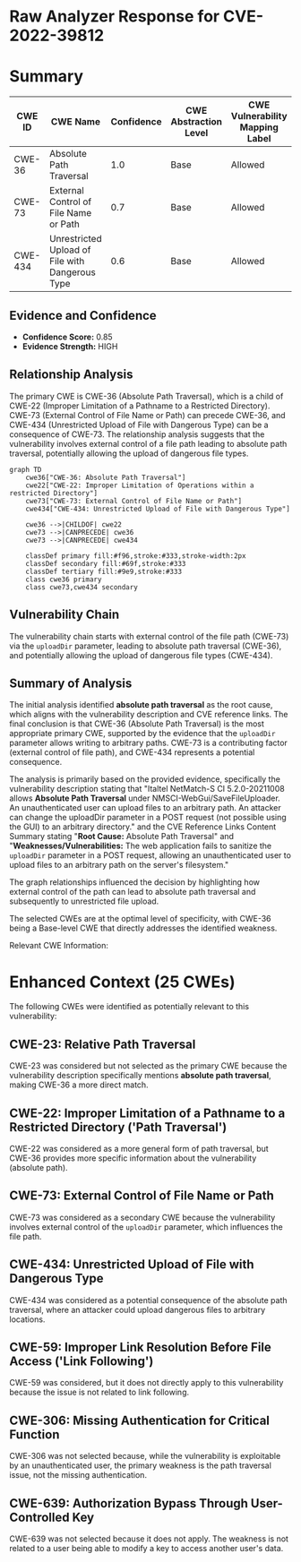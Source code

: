 # Raw Analyzer Response for CVE-2022-39812

# Summary
| CWE ID | CWE Name | Confidence | CWE Abstraction Level | CWE Vulnerability Mapping Label | CWE-Vulnerability Mapping Notes |
|---|---|---|---|---|---|
| CWE-36 | Absolute Path Traversal | 1.0 | Base | Allowed | Primary CWE |
| CWE-73 | External Control of File Name or Path | 0.7 | Base | Allowed | Secondary Candidate |
| CWE-434 | Unrestricted Upload of File with Dangerous Type | 0.6 | Base | Allowed | Secondary Candidate |

## Evidence and Confidence

*   **Confidence Score:** 0.85
*   **Evidence Strength:** HIGH

## Relationship Analysis
The primary CWE is CWE-36 (Absolute Path Traversal), which is a child of CWE-22 (Improper Limitation of a Pathname to a Restricted Directory). CWE-73 (External Control of File Name or Path) can precede CWE-36, and CWE-434 (Unrestricted Upload of File with Dangerous Type) can be a consequence of CWE-73. The relationship analysis suggests that the vulnerability involves external control of a file path leading to absolute path traversal, potentially allowing the upload of dangerous file types.

```mermaid
graph TD
    cwe36["CWE-36: Absolute Path Traversal"]
    cwe22["CWE-22: Improper Limitation of Operations within a restricted Directory"]
    cwe73["CWE-73: External Control of File Name or Path"]
    cwe434["CWE-434: Unrestricted Upload of File with Dangerous Type"]
    
    cwe36 -->|CHILDOF| cwe22
    cwe73 -->|CANPRECEDE| cwe36
    cwe73 -->|CANPRECEDE| cwe434
    
    classDef primary fill:#f96,stroke:#333,stroke-width:2px
    classDef secondary fill:#69f,stroke:#333
    classDef tertiary fill:#9e9,stroke:#333
    class cwe36 primary
    class cwe73,cwe434 secondary
```

## Vulnerability Chain
The vulnerability chain starts with external control of the file path (CWE-73) via the `uploadDir` parameter, leading to absolute path traversal (CWE-36), and potentially allowing the upload of dangerous file types (CWE-434).

## Summary of Analysis
The initial analysis identified **absolute path traversal** as the root cause, which aligns with the vulnerability description and CVE reference links. The final conclusion is that CWE-36 (Absolute Path Traversal) is the most appropriate primary CWE, supported by the evidence that the `uploadDir` parameter allows writing to arbitrary paths. CWE-73 is a contributing factor (external control of file path), and CWE-434 represents a potential consequence.

The analysis is primarily based on the provided evidence, specifically the vulnerability description stating that "Italtel NetMatch-S CI 5.2.0-20211008 allows **Absolute Path Traversal** under NMSCI-WebGui/SaveFileUploader. An unauthenticated user can upload files to an arbitrary path. An attacker can change the uploadDir parameter in a POST request (not possible using the GUI) to an arbitrary directory." and the CVE Reference Links Content Summary stating "**Root Cause:** Absolute Path Traversal" and "**Weaknesses/Vulnerabilities:** The web application fails to sanitize the `uploadDir` parameter in a POST request, allowing an unauthenticated user to upload files to an arbitrary path on the server's filesystem."

The graph relationships influenced the decision by highlighting how external control of the path can lead to absolute path traversal and subsequently to unrestricted file upload.

The selected CWEs are at the optimal level of specificity, with CWE-36 being a Base-level CWE that directly addresses the identified weakness.

Relevant CWE Information:

# Enhanced Context (25 CWEs)
The following CWEs were identified as potentially relevant to this vulnerability:

## CWE-23: Relative Path Traversal
CWE-23 was considered but not selected as the primary CWE because the vulnerability description specifically mentions **absolute path traversal**, making CWE-36 a more direct match.

## CWE-22: Improper Limitation of a Pathname to a Restricted Directory ('Path Traversal')
CWE-22 was considered as a more general form of path traversal, but CWE-36 provides more specific information about the vulnerability (absolute path).

## CWE-73: External Control of File Name or Path
CWE-73 was considered as a secondary CWE because the vulnerability involves external control of the `uploadDir` parameter, which influences the file path.

## CWE-434: Unrestricted Upload of File with Dangerous Type
CWE-434 was considered as a potential consequence of the absolute path traversal, where an attacker could upload dangerous files to arbitrary locations.

## CWE-59: Improper Link Resolution Before File Access ('Link Following')
CWE-59 was considered, but it does not directly apply to this vulnerability because the issue is not related to link following.

## CWE-306: Missing Authentication for Critical Function
CWE-306 was not selected because, while the vulnerability is exploitable by an unauthenticated user, the primary weakness is the path traversal issue, not the missing authentication.

## CWE-639: Authorization Bypass Through User-Controlled Key
CWE-639 was not selected because it does not apply. The weakness is not related to a user being able to modify a key to access another user's data.